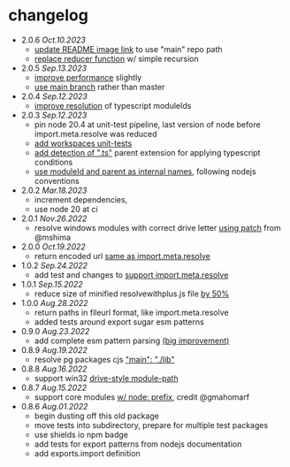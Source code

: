 # changelog

 * 2.0.6 _Oct.10.2023_
   * [update README image link](https://github.com/iambumblehead/resolvewithplus/pull/52) to use "main" repo path
   * [replace reducer function](https://github.com/iambumblehead/resolvewithplus/pull/53) w/ simple recursion
 * 2.0.5 _Sep.13.2023_
   * [improve performance](https://github.com/iambumblehead/resolvewithplus/pull/49) slightly
   * [use main branch](https://github.com/iambumblehead/resolvewithplus/pull/50) rather than master
 * 2.0.4 _Sep.12.2023_
   * [improve resolution](https://github.com/iambumblehead/resolvewithplus/pull/48) of typescript moduleIds
 * 2.0.3 _Sep.12.2023_
   * pin node 20.4 at unit-test pipeline, last version of node before import.meta.resolve was reduced
   * [add workspaces unit-tests](https://github.com/iambumblehead/resolvewithplus/pull/46)
   * [add detection of ".ts"](https://github.com/iambumblehead/resolvewithplus/pull/47) parent extension for applying typescript conditions
   * [use moduleId and parent as internal names,](https://github.com/iambumblehead/resolvewithplus/pull/48) following nodejs conventions
 * 2.0.2 _Mar.18.2023_
   * increment dependencies,
   * use node 20 at ci
 * 2.0.1 _Nov.26.2022_
   * resolve windows modules with correct drive letter [using patch](https://github.com/iambumblehead/resolvewithplus/pull/42) from @mshima
 * 2.0.0 _Oct.19.2022_
   * return encoded url [same as import.meta.resolve](https://github.com/iambumblehead/resolvewithplus/pull/40) 
 * 1.0.2 _Sep.24.2022_
   * add test and changes to [support import.meta.resolve](https://github.com/iambumblehead/resolvewithplus/pull/39)
 * 1.0.1 _Sep.15.2022_
   * reduce size of minified resolvewithplus.js file [by 50%](https://github.com/iambumblehead/resolvewithplus/pull/38)
 * 1.0.0 _Aug.28.2022_
   * return paths in fileurl format, like import.meta.resolve
   * added tests around export sugar esm patterns
 * 0.9.0 _Aug.23.2022_
   * add complete esm pattern parsing [(big improvement)](https://github.com/iambumblehead/resolvewithplus/pull/26)
 * 0.8.9 _Aug.19.2022_
   * resolve pg packages cjs ["main": "./lib"](https://github.com/iambumblehead/resolvewithplus/pull/32)
 * 0.8.8 _Aug.16.2022_
   * support win32 [drive-style module-path](https://github.com/iambumblehead/resolvewithplus/pull/31)
 * 0.8.7 _Aug.15.2022_
   * support core modules [w/ node: prefix](https://github.com/iambumblehead/resolvewithplus/pull/27), credit @gmahomarf
 * 0.8.6 _Aug.01.2022_
   * begin dusting off this old package
   * move tests into subdirectory, prepare for multiple test packages
   * use shields io npm badge
   * add tests for export patterns from nodejs documentation
   * add exports.import definition
